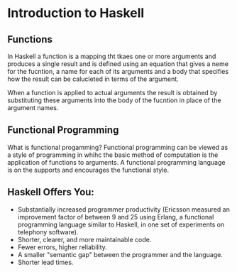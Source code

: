 # Introduction to Haskell

## Functions
In Haskell a function is a mapping tht tkaes one or more arguments and produces a single result and is defined using an equation that gives a neme for the fucntion, a name for each of its arguments and a body that specifies how the result can be calucleted in terms of the argument.

When a function is applied to actual arguments the result is obtained by substituting these arguments into the body of the fucntion in place of the argument names. 

## Functional Programming
What is functional progamming? Functional programming can be viewed as a style of programming in whihc the basic method of computation is the application of functions to arguments. A functional programming language is on the supports and encourages the functional style. 

## Haskell Offers You:
- Substantially increased programmer productivity (Ericsson measured an improvement factor of between 9 and 25 using Erlang, a functional programming language similar to Haskell, in one set of experiments on telephony software).
- Shorter, clearer, and more maintainable code.
- Fewer errors, higher reliability.
- A smaller "semantic gap" between the programmer and the language.
- Shorter lead times.
